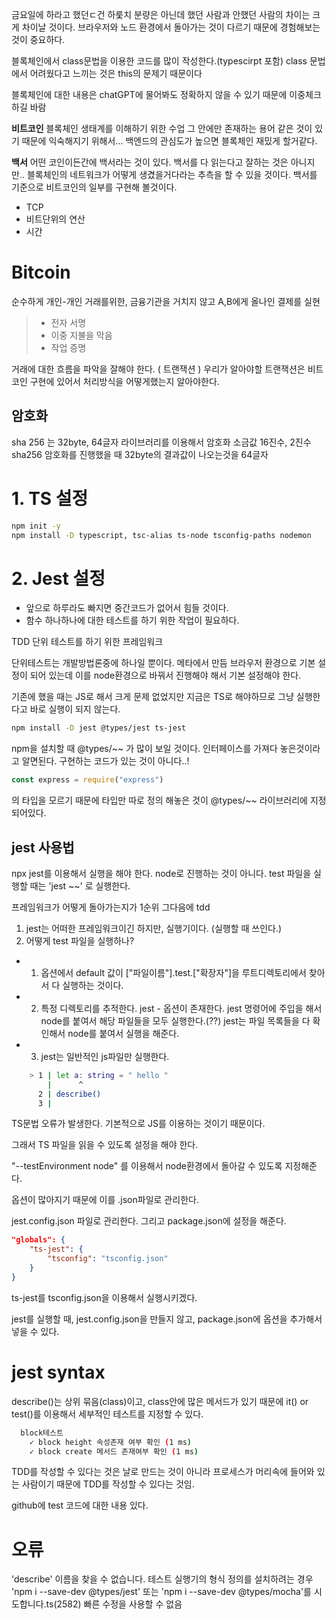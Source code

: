 금요일에 하라고 했던ㄷ건 하룾치 분량은 아닌데 했던 사람과 안했던 사람의 차이는 크게 차이날 것이다.
브라우저와 노드 환경에서 돌아가는 것이 다르기 때문에
경험해보는 것이 중요하다.

블록체인에서 class문법을 이용한 코드를 많이 작성한다.(typescirpt 포함)
class 문법에서 어려웠다고 느끼는 것은 this의 문제기 때문이다

블록체인에 대한 내용은 chatGPT에 물어봐도 정확하지 않을 수 있기 때문에 이중체크하길 바람

**비트코인**
블록체인 생태계를 이해하기 위한 수업
그 안에만 존재하는 용어 같은 것이 있기 때문에 익숙해지기 위해서...
백엔드의 관심도가 높으면 블록체인 재밌게 할거같다.

**백서**
어떤 코인이든간에 백서라는 것이 있다.
백서를 다 읽는다고 잘하는 것은 아니지만..
블록체인의 네트워크가 어떻게 생겼을거다라는 추측을 할 수 있을 것이다.
백서를 기준으로 비트코인의 일부를 구현해 볼것이다.

-   TCP
-   비트단위의 연산
-   시간

# Bitcoin

순수하게 개인-개인 거래를위한, 금융기관을 거치지 않고 A,B에게 올나인 결제를 실현

> -   전자 서명<Br>
> -   이중 지불을 막음<Br>
> -   작업 증명<Br>

거래에 대한 흐름을 파악을 잘해야 한다. ( 트랜잭션 )
우리가 알아야할 트랜잭션은 비트코인 구현에 있어서 처리방식을 어떻게했는지 알아야한다.

## 암호화

sha 256 는 32byte, 64글자
라이브러리를 이용해서 암호화
소금값
16진수, 2진수
sha256 암호화를 진행했을 때 32byte의 결과값이 나오는것을 64글자

# 1. TS 설정

```sh
npm init -y
npm install -D typescript, tsc-alias ts-node tsconfig-paths nodemon
```

# 2. Jest 설정

-   앞으로 하루라도 빠지면 중간코드가 없어서 힘들 것이다.
-   함수 하나하나에 대한 테스트를 하기 위한 작업이 필요하다.

TDD 단위 테스트를 하기 위한 프레임워크

단위테스트는 개발방법론중에 하나일 뿐이다.
메타에서 만듬
브라우저 환경으로 기본 설정이 되어 있는데
이를 node환경으로 바꿔서 진행해야 해서 기본 설정해야 한다.

기존에 했을 때는 JS로 해서 크게 문제 없었지만 지금은 TS로 해야하므로 그냥 실행한다고 바로 실행이 되지 않는다.

```sh
npm install -D jest @types/jest ts-jest
```

npm을 설치할 때 @types/~~ 가 많이 보일 것이다.
인터페이스를 가져다 놓은것이라고 알면된다. 구현하는 코드가 있는 것이 아니다..!

```js
const express = require("express")
```

의 타입을 모르기 때문에 타입만 따로 정의 해놓은 것이 @types/~~ 라이브러리에 지정되어있다.

## jest 사용법

npx jest를 이용해서 실행을 해야 한다.
node로 진행하는 것이 아니다.
test 파일을 실행할 때는 'jest ~~' 로 실행한다.

프레임워크가 어떻게 돌아가는지가 1순위 그다음에 tdd

1. jest는 어떠한 프레임워크이긴 하지만, 실행기이다. (실행할 때 쓰인다.)
2. 어떻게 test 파일을 실행하나?

-   1. 옵션에서 default 값이 ["파일이름"].test.["확장자"]을 루트디렉토리에서 찾아서 다 실행하는 것이다.
-   2. 특정 디렉토리를 추적한다.
       jest - 옵션이 존재한다.
       jest 명령어에 주입을 해서 node를 붙여서 해당 파일들을 모두 실행한다.(??)
       jest는 파일 목록들을 다 확인해서 node를 붙여서 실행을 해준다.

-   3. jest는 일반적인 js파일만 실행한다.

```sh
    > 1 | let a: string = " hello "
        |      ^
      2 | describe()
      3 |
```

TS문법 오류가 발생한다. 기본적으로 JS를 이용하는 것이기 때문이다.

그래서 TS 파일을 읽을 수 있도록 설정을 해야 한다.

"--testEnvironment node"
를 이용해서 node환경에서 돌아갈 수 있도록 지정해준다.

옵션이 많아지기 때문에 이를 .json파일로 관리한다.

jest.config.json 파일로 관리한다.
그리고 package.json에 설정을 해준다.

```json
"globals": {
    "ts-jest": {
        "tsconfig": "tsconfig.json"
    }
}
```

ts-jest를 tsconfig.json을 이용해서 실행시키겠다.

jest를 실행할 때, jest.config.json을 만들지 않고, package.json에 옵션을 추가해서 넣을 수 있다.

# jest syntax

describe()는 상위 묶음(class)이고,
class안에 많은 메서드가 있기 때문에 it() or test()를 이용해서 세부적인 테스트를 지정할 수 있다.

```sh
  block테스트
    ✓ block height 속성존재 여부 확인 (1 ms)
    ✓ block create 메서드 존재여부 확인 (1 ms)
```

TDD를 작성할 수 있다는 것은 날로 만드는 것이 아니라
프로세스가 머리속에 들어와 있는 사람이기 때문에
TDD를 작성할 수 있다는 것임.

github에 test 코드에 대한 내용 있다.

# 오류

'describe' 이름을 찾을 수 없습니다. 테스트 실행기의 형식 정의를 설치하려는 경우 'npm i --save-dev @types/jest' 또는 'npm i --save-dev @types/mocha'를 시도합니다.ts(2582)
빠른 수정을 사용할 수 없음
